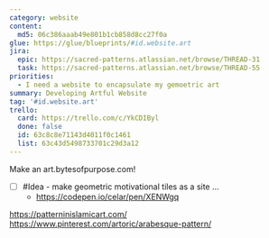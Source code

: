 ```yaml
---
category: website
content:
  md5: 06c386aaab49e801b1cb858d8cc27f0a
glue: https://glue/blueprints/#id.website.art
jira:
  epic: https://sacred-patterns.atlassian.net/browse/THREAD-31
  task: https://sacred-patterns.atlassian.net/browse/THREAD-55
priorities:
  - I need a website to encapsulate my gemoetric art
summary: Developing Artful Website
tag: '#id.website.art'
trello:
  card: https://trello.com/c/YkCDIByl
  done: false
  id: 63c8c8e71143d4011f0c1461
  list: 63c43d5498733701c29d3a12
---
```


Make an art.bytesofpurpose.com!

- [ ] #Idea - make geometric motivational tiles as a site ...
	- https://codepen.io/celar/pen/XENWgq



https://patterninislamicart.com/
https://www.pinterest.com/artoric/arabesque-pattern/
